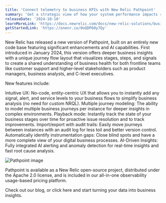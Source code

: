 ```yaml
---
title: 'Connect telemetry to business KPIs with New Relic Pathpoint'
summary: 'Get a strategic view of how your system performance impacts real-world business outcomes'
releaseDate: '2024-10-10'
learnMoreLink: 'https://docs.newrelic.com/docs/new-relic-solutions/business-observability/install-pathpoint/'
getStartedLink: 'https://onenr.io/0oQDP60y7Qy'
---
```


New Relic has released a new version of Pathpoint, built on an entirely new code base featuring significant enhancements and AI capabilities. First introduced in January 2024, this version offers deeper business insights with a unique journey flow layout that visualizes stages, steps, and signals to create a shared understanding of business health for both frontline teams like customer support and higher-level stakeholders such as product managers, business analysts, and C-level executives.

New features include:

Intuitive UX: No-code, entity-centric UX that allows you to instantly add any signal, alert, and service levels to your business flows to simplify business analysis (no need for custom NRQL).
Multiple journey modeling: The ability to model multiple business journeys per instance for deeper insights in complex environments.
Playback mode: Instantly track the state of your business stages over time for proactive issue resolution and to track improvements.
Import/export with audit trails: Easily move journeys between instances with an audit log for less toil and better version control.
Automatically identify instrumentation gaps: Close blind spots and have a more complete view of your digital business processes.
AI-Driven Insights: Fully integrated AI alerting and anomaly detection for real-time insights and fast root cause analysis.

![Pathpoint image](./images/pathpoint.png "Pathpoint screenshot")


Pathpoint is available as a New Relic open-source project, distributed under the Apache 2.0 license, and is included in our all-in-one observability usage-based pricing platform.

Check out our blog, or click here and start turning your data into business insights.









 





